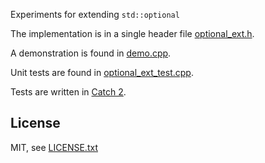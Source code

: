 Experiments for extending `std::optional`

The implementation is in a single header file [optional_ext.h](optional_ext.h).

A demonstration is found in [demo.cpp](demo.cpp).

Unit tests are found in [optional_ext_test.cpp](optional_ext_test.cpp).

Tests are written in [Catch 2](https://github.com/catchorg/Catch).

## License
MIT, see [LICENSE.txt](LICENSE.txt)

